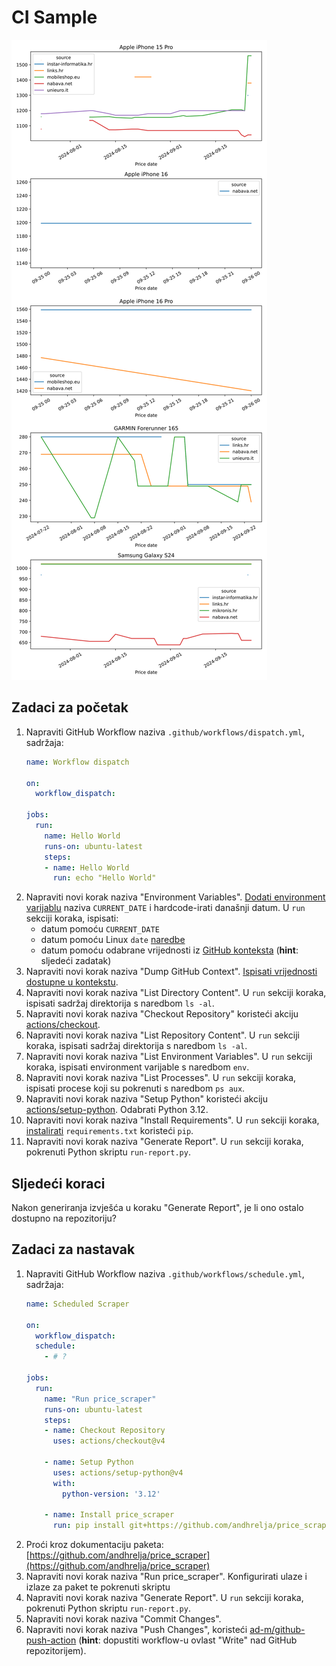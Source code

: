 # CI Sample

![products-report](index.svg)

## Zadaci za početak

1. Napraviti GitHub Workflow naziva `.github/workflows/dispatch.yml`, sadržaja:
    ```yaml
    name: Workflow dispatch

    on:
      workflow_dispatch:

    jobs:
      run:
        name: Hello World
        runs-on: ubuntu-latest
        steps:
        - name: Hello World
          run: echo "Hello World"

    ```
2. Napraviti novi korak naziva "Environment Variables". [Dodati environment varijablu](https://docs.github.com/en/actions/writing-workflows/choosing-what-your-workflow-does/store-information-in-variables) naziva `CURRENT_DATE` i hardcode-irati današnji datum. U `run` sekciji koraka, ispisati:
    - datum pomoću `CURRENT_DATE`
    - datum pomoću Linux `date` [naredbe](https://man7.org/linux/man-pages/man1/date.1.html)
    - datum pomoću odabrane vrijednosti iz [GitHub konteksta](https://docs.github.com/en/actions/writing-workflows/choosing-what-your-workflow-does/accessing-contextual-information-about-workflow-runs#github-context) (**hint**: sljedeći zadatak)
3. Napraviti novi korak naziva "Dump GitHub Context". [Ispisati vrijednosti dostupne u kontekstu](https://docs.github.com/en/actions/writing-workflows/choosing-what-your-workflow-does/accessing-contextual-information-about-workflow-runs#example-printing-context-information-to-the-log).
4. Napraviti novi korak naziva "List Directory Content". U `run` sekciji koraka, ispisati sadržaj direktorija s naredbom `ls -al`.
5. Napraviti novi korak naziva "Checkout Repository" koristeći akciju [actions/checkout](https://github.com/actions/checkout).
6. Napraviti novi korak naziva "List Repository Content". U `run` sekciji koraka, ispisati sadržaj direktorija s naredbom `ls -al`.
7. Napraviti novi korak naziva "List Environment Variables". U `run` sekciji koraka, ispisati environment varijable s naredbom `env`.
8. Napraviti novi korak naziva "List Processes". U `run` sekciji koraka, ispisati procese koji su pokrenuti s naredbom `ps aux`.
9. Napraviti novi korak naziva "Setup Python" koristeći akciju [actions/setup-python](https://github.com/actions/setup-python). Odabrati Python 3.12.
10. Napraviti novi korak naziva "Install Requirements". U `run` sekciji koraka, [instalirati](https://pip.pypa.io/en/stable/cli/pip_install/) `requirements.txt` koristeći `pip`.
11. Napraviti novi korak naziva "Generate Report". U `run` sekciji koraka, pokrenuti Python skriptu `run-report.py`.

## Sljedeći koraci

Nakon generiranja izvješća u koraku "Generate Report", je li ono ostalo dostupno na repozitoriju?

## Zadaci za nastavak

1. Napraviti GitHub Workflow naziva `.github/workflows/schedule.yml`, sadržaja:
    ```yaml
    name: Scheduled Scraper

    on:
      workflow_dispatch:
      schedule:
        - # ?

    jobs:
      run:
        name: "Run price_scraper"
        runs-on: ubuntu-latest
        steps:
        - name: Checkout Repository
          uses: actions/checkout@v4

        - name: Setup Python
          uses: actions/setup-python@v4
          with:
            python-version: '3.12'
            
        - name: Install price_scraper
          run: pip install git+https://github.com/andhrelja/price_scraper
    ```
2. Proći kroz dokumentaciju paketa: [https://github.com/andhrelja/price_scraper](https://github.com/andhrelja/price_scraper)
3. Napraviti novi korak naziva "Run price_scraper". Konfigurirati ulaze i izlaze za paket te pokrenuti skriptu
4. Napraviti novi korak naziva "Generate Report". U `run` sekciji koraka, pokrenuti Python skriptu `run-report.py`.
5. Napraviti novi korak naziva "Commit Changes".
6. Napraviti novi korak naziva "Push Changes", koristeći [ad-m/github-push-action](https://github.com/ad-m/github-push-action) (**hint**: dopustiti workflow-u ovlast "Write" nad GitHub repozitorijem).
